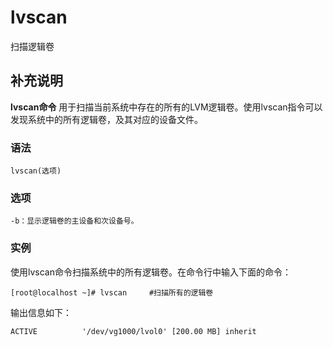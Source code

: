 # lvscan

扫描逻辑卷

## 补充说明

**lvscan命令** 用于扫描当前系统中存在的所有的LVM逻辑卷。使用lvscan指令可以发现系统中的所有逻辑卷，及其对应的设备文件。

### 语法

```text
lvscan(选项)
```

### 选项

```text
-b：显示逻辑卷的主设备和次设备号。
```

### 实例

使用lvscan命令扫描系统中的所有逻辑卷。在命令行中输入下面的命令：

```text
[root@localhost ~]# lvscan     #扫描所有的逻辑卷
```

输出信息如下：

```text
ACTIVE          '/dev/vg1000/lvol0' [200.00 MB] inherit
```

